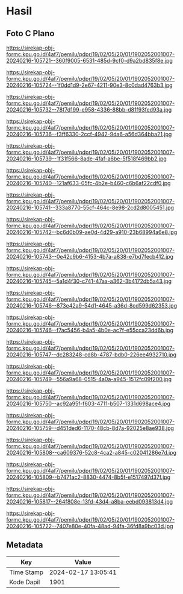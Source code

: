 # Hasil

## Foto C Plano

https://sirekap-obj-formc.kpu.go.id/4af7/pemilu/pdpr/19/02/05/20/01/1902052001007-20240216-105721--360f9005-6531-485d-9cf0-d9a2bd835f8e.jpg

https://sirekap-obj-formc.kpu.go.id/4af7/pemilu/pdpr/19/02/05/20/01/1902052001007-20240216-105724--1f0dd1d9-2e67-4211-90e3-8c0dad4763b3.jpg

https://sirekap-obj-formc.kpu.go.id/4af7/pemilu/pdpr/19/02/05/20/01/1902052001007-20240216-105732--78f7d199-e958-4336-88bb-d81f93fed93a.jpg

https://sirekap-obj-formc.kpu.go.id/4af7/pemilu/pdpr/19/02/05/20/01/1902052001007-20240216-105736--f3ff6330-2ccf-4942-9da6-a56d364bba21.jpg

https://sirekap-obj-formc.kpu.go.id/4af7/pemilu/pdpr/19/02/05/20/01/1902052001007-20240216-105739--1f31f566-8ade-4faf-a6be-5f518f469bb2.jpg

https://sirekap-obj-formc.kpu.go.id/4af7/pemilu/pdpr/19/02/05/20/01/1902052001007-20240216-105740--121af633-05fc-4b2e-b460-c6b6af22cdf0.jpg

https://sirekap-obj-formc.kpu.go.id/4af7/pemilu/pdpr/19/02/05/20/01/1902052001007-20240216-105741--333a8770-55cf-464c-8e98-2cd2d8005451.jpg

https://sirekap-obj-formc.kpu.go.id/4af7/pemilu/pdpr/19/02/05/20/01/1902052001007-20240216-105742--bc6d0b09-ae0d-4d29-a910-23b68994a6e8.jpg

https://sirekap-obj-formc.kpu.go.id/4af7/pemilu/pdpr/19/02/05/20/01/1902052001007-20240216-105743--0e42c9b6-4153-4b7a-a838-e7bd7fecb412.jpg

https://sirekap-obj-formc.kpu.go.id/4af7/pemilu/pdpr/19/02/05/20/01/1902052001007-20240216-105745--5a1d4f30-c741-47aa-a362-3b4172db5a43.jpg

https://sirekap-obj-formc.kpu.go.id/4af7/pemilu/pdpr/19/02/05/20/01/1902052001007-20240216-105746--873e42a9-54d1-4645-a36d-8cd599d62353.jpg

https://sirekap-obj-formc.kpu.go.id/4af7/pemilu/pdpr/19/02/05/20/01/1902052001007-20240216-105746--f7ac5456-b4a5-4b0e-ac7f-e55cca23dd6b.jpg

https://sirekap-obj-formc.kpu.go.id/4af7/pemilu/pdpr/19/02/05/20/01/1902052001007-20240216-105747--dc283248-cd8b-4787-bdb0-226ee4932710.jpg

https://sirekap-obj-formc.kpu.go.id/4af7/pemilu/pdpr/19/02/05/20/01/1902052001007-20240216-105749--556a9a68-0515-4a0a-a945-1512fc09f200.jpg

https://sirekap-obj-formc.kpu.go.id/4af7/pemilu/pdpr/19/02/05/20/01/1902052001007-20240216-105750--ac92a95f-f603-4711-b507-1331d698ace4.jpg

https://sirekap-obj-formc.kpu.go.id/4af7/pemilu/pdpr/19/02/05/20/01/1902052001007-20240216-105759--d451ded6-1170-48cb-8d7a-92025e8ae938.jpg

https://sirekap-obj-formc.kpu.go.id/4af7/pemilu/pdpr/19/02/05/20/01/1902052001007-20240216-105808--ca609376-52c8-4ca2-a845-c02041286e7d.jpg

https://sirekap-obj-formc.kpu.go.id/4af7/pemilu/pdpr/19/02/05/20/01/1902052001007-20240216-105809--b7471ac2-8830-4474-8b5f-e1517497d37f.jpg

https://sirekap-obj-formc.kpu.go.id/4af7/pemilu/pdpr/19/02/05/20/01/1902052001007-20240216-105817--264f808e-13fd-43d4-a8ba-eebd093813d4.jpg

https://sirekap-obj-formc.kpu.go.id/4af7/pemilu/pdpr/19/02/05/20/01/1902052001007-20240216-105722--7407e80e-40fa-48ad-94fa-36fd8a9bc03d.jpg


## Metadata

| Key        | Value               |
| ---------- | ------------------- |
| Time Stamp | 2024-02-17 13:05:41 |
| Kode Dapil | 1901                |




